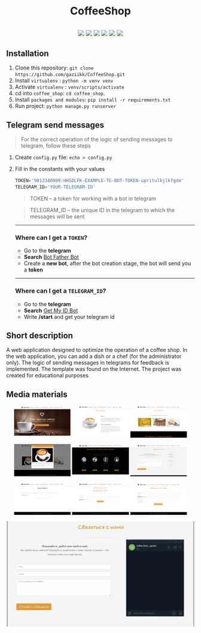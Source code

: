 <h1 align="center">CoffeeShop</h1>

<h2 align="center">
    <img src="https://img.shields.io/badge/Python-3.11.9-blue?logo=Python&logoColor=blue">
    <img src="https://img.shields.io/badge/Bootstrap-5.3.3-purple.svg?logo=bootstrap">
    <img src="https://img.shields.io/badge/Django-4.2.0-green.svg?logo=django">
    <img src="https://img.shields.io/badge/aiogram-2.25.2-blue.svg?logo=Python&logoColor=blue">
    <img src="https://img.shields.io/badge/HTML-5-orange.svg?logo=html5">
    <img src="https://img.shields.io/badge/JavaScript-ES6-yellow.svg?logo=javascript">
</h2>


## Installation

1. Clone this repository: ```git clone https://github.com/gaziikk/CoffeeShop.git ```
2. Install ```virtualenv``` : ```python -m venv venv```
3. Activate ```virtualenv``` : ```venv/scripts/activate```
4. cd into ```coffee_shop```: ```cd coffee_shop```.
5. Install ```packages and modules```: ```pip install -r requirements.txt```
6. Run project: ```python manage.py runserver```

## Telegram send messages
> For the correct operation of the logic of sending messages to telegram, follow these steps

1. Create ```config.py``` file: ```echo > config.py```
2. Fill in the constants with your values
   ```python
   TOKEN='9012340909:HHSDLFK-EXAMPLE-TG-BOT-TOKEN-upritulkjlkfgdm'
   TELEGRAM_ID='YOUR-TELEGRAM-ID'
   ```
    > TOKEN – a token for working with a bot in telegram

    > TELEGRAM_ID – the unique ID in the telegram to which the messages will be sent
    ---
    ### Where can I get a ```TOKEN```?
    + Go to the **telegram**
    + **Search** [Bot Father Bot](https://t.me/BotFather)
    + Create a **new bot**, after the bot creation stage, the bot will send you a **token**
    ---
    ### Where can I get a ```TELEGRAM_ID```?
    + Go to the **telegram**
    + **Search** [Get My ID Bot](https://t.me/getmyid_bot)
    + Write **/start** and get your telegram id

## Short description
A web application designed to optimize the operation of a coffee shop. In the web application, you can add a dish or a chef (for the administrator only). The logic of sending messages in telegrams for feedback is implemented. The template was found on the Internet. The project was created for educational purposes

## Media materials
<p align="center">
    <img src="./readme_assets/1.png" width="30%" alt="">
    <img src="./readme_assets/2.png" width="30%" alt="">
    <img src="./readme_assets/3.png" width="30%" alt="">
</p>
<p align="center">
    <img src="./readme_assets/4.png" width="30%" alt="">
    <img src="./readme_assets/5.png" width="30%" alt="">
    <img src="./readme_assets/6.png" width="30%" alt="">
</p>
<p align="center">
    <img src="./readme_assets/7.png" width="30%" alt="">
    <img src="./readme_assets/8.png" width="30%" alt="">
    <img src="./readme_assets/9.png" width="30%" alt="">
</p>
<p align="center">
    <img src="./readme_assets/animation_gif.gif" width="500" alt="">
</p>
